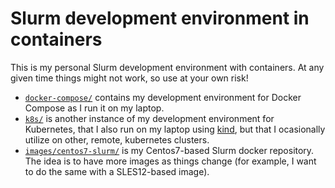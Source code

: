 # Slurm development environment in containers

This is my personal Slurm development environment with containers. At any given time things might not work, so use at your own risk!

* [`docker-compose/`](docker-compose/README.md) contains my development environment for Docker Compose as I run it on my laptop.
* [`k8s/`](k8s/README.md) is another instance of my development environment for Kubernetes, that I also run on my laptop using [kind](https://kind.sigs.k8s.io), but that I ocasionally utilize on other, remote, kubernetes clusters.
* [`images/centos7-slurm/`](images/centos7-slurm/README.md) is my Centos7-based Slurm docker repository. The idea is to have more images as things change (for example, I want to do the same with a SLES12-based image).